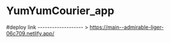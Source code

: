 ﻿# YumYumCourier_app
#deploy link -------------------      >           https://main--admirable-liger-06c709.netlify.app/
